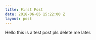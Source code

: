 ```yaml
---
title: First Post
date: 2018-06-05 15:22:00 Z
layout: post
---
```


Hello this is a test post pls delete me later.